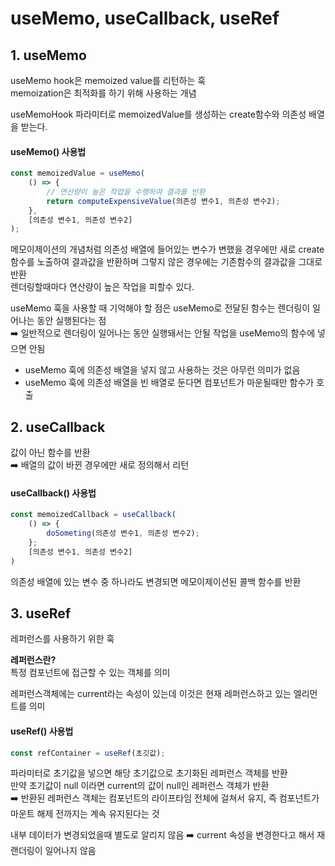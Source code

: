 # useMemo, useCallback, useRef
## 1. useMemo
useMemo hook은 memoized value를 리턴하는 훅<br>
memoization은 최적화를 하기 위해 사용하는 개념

useMemoHook 파라미터로 memoizedValue를 생성하는 create함수와 의존성 배열을 받는다.
#### useMemo() 사용법
```JavaScript
const memoizedValue = useMemo(
    () => {
        // 연산량이 높은 작업을 수행하여 결과를 반환
        return computeExpensiveValue(의존성 변수1, 의존성 변수2);
    },
    [의존성 변수1, 의존성 변수2]
);
```
메모이제이션의 개념처럼 의존성 배열에 들어있는 변수가 변했을 경우에만 새로 create함수를 노출하여 결과값을 반환하며 그렇지 않은 경우에는 기존함수의 결과값을 그대로 반환<br>
렌더링할때마다 연산량이 높은 작업을 피할수 있다. 

useMemo 훅을 사용할 때 기억해야 할 점은 useMemo로 전달된 함수는 렌더링이 일어나는 동안 실행된다는 점<br>
➡️ 일반적으로 렌더링이 일어나는 동안 실행돼서는 안될 작업을 useMemo의 함수에 넣으면 안됨

- useMemo 훅에 의존성 배열을 넣지 않고 사용하는 것은 아무런 의미가 없음
- useMemo 훅에 의존성 배열을 빈 배열로 둔다면 컴포넌트가 마운될때만 함수가 호출

## 2. useCallback
값이 아닌 함수를 반환<br>
➡️ 배열의 값이 바뀐 경우에만 새로 정의해서 리턴

#### useCallback() 사용법
```JavaScript
const memoizedCallback = useCallback(
    () => {
        doSometing(의존성 변수1, 의존성 변수2);
    };
    [의존성 변수1, 의존성 변수2]
)
```
의존성 배열에 있는 변수 중 하나라도 변경되면 메모이제이션된 콜백 함수를 반환

## 3. useRef
레퍼런스를 사용하기 위한 훅

<b>레퍼런스란?</b><br>
특정 컴포넌트에 접근할 수 있는 객체를 의미

레퍼런스객체에는 current라는 속성이 있는데 이것은 현재 레퍼런스하고 있는 엘리먼트를 의미

#### useRef() 사용법
```JavaScript
const refContainer = useRef(초깃값);
```
파라미터로 초기값을 넣으면 해당 초기값으로 초기화된 레퍼런스 객체를 반환<br>
만약 초기값이 null 이라면 current의 값이 null인 레퍼런스 객체가 반환<br>
➡️ 반환된 레퍼런스 객체는 컴포넌트의 라이프타임 전체에 걸쳐서 유지, 즉 컴포넌트가 마운트 해제 전까지는 계속 유지된다는 것

내부 데이터가 변경되었을때 별도로 알리지 않음
➡️ current 속성을 변경한다고 해서 재랜더링이 일어나지 않음
